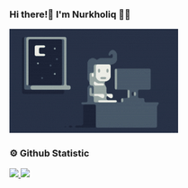 ### Hi there!👋 I'm Nurkholiq 👨‍💻

<img alt="Night Coding" src="https://raw.githubusercontent.com/AVS1508/AVS1508/master/assets/Night-Coding.gif"/>

### ⚙️ Github Statistic
<p align="left">
<a href="https://github.com/nurkholiqaganihafid">
  <img height="180em" src="https://github-readme-stats-eight-theta.vercel.app/api?username=nurkholiqaganihafid&show_icons=true&theme=algolia&include_all_commits=true&count_private=true"/>
  <img height="180em" src="https://github-readme-stats-eight-theta.vercel.app/api/top-langs/?username=nurkholiqaganihafid&layout=compact&langs_count=8&theme=algolia"/>
</a>
</p>

<!--
**nurkholiqaganihafid/nurkholiqaganihafid** is a ✨ _special_ ✨ repository because its `README.md` (this file) appears on your GitHub profile.

Here are some ideas to get you started:

- 🔭 I’m currently working on ...
- 🌱 I’m currently learning ...
- 👯 I’m looking to collaborate on ...
- 🤔 I’m looking for help with ...
- 💬 Ask me about ...
- 📫 How to reach me: ...
- 😄 Pronouns: ...
- ⚡ Fun fact: ...
-->

